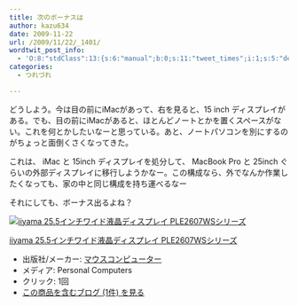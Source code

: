 ```yaml
---
title: 次のボーナスは
author: kazu634
date: 2009-11-22
url: /2009/11/22/_1401/
wordtwit_post_info:
  - 'O:8:"stdClass":13:{s:6:"manual";b:0;s:11:"tweet_times";i:1;s:5:"delay";i:0;s:7:"enabled";i:1;s:10:"separation";s:2:"60";s:7:"version";s:3:"3.7";s:14:"tweet_template";b:0;s:6:"status";i:2;s:6:"result";a:0:{}s:13:"tweet_counter";i:2;s:13:"tweet_log_ids";a:1:{i:0;i:4945;}s:9:"hash_tags";a:0:{}s:8:"accounts";a:1:{i:0;s:7:"kazu634";}}'
categories:
  - つれづれ

---
```

<div class="section">
<p>
    どうしよう。今は目の前にiMacがあって、右を見ると、15 inch ディスプレイがある。でも、目の前にiMacがあると、ほとんどノートとかを置くスペースがない。これを何とかしたいなーと思っている。あと、ノートパソコンを別にするのがちょっと面倒くさくなってきた。
</p>
  
<p>
    これは、 iMac と 15inch ディスプレイを処分して、 MacBook Pro と 25inch ぐらいの外部ディスプレイに移行しようかなー。この構成なら、外でなんか作業したくなっても、家の中と同じ構成を持ち運べるなー
</p>
  
<p>
    それにしても、ボーナス出るよね？
</p>
  
<p>
</p>
  
<div class="hatena-asin-detail">
<a href="http://www.amazon.co.jp/dp/B001TDLT6Q/?tag=hatena_st1-22&ascsubtag=d-7ibv" onclick="__gaTracker('send', 'event', 'outbound-article', 'http://www.amazon.co.jp/dp/B001TDLT6Q/?tag=hatena_st1-22&ascsubtag=d-7ibv', '');"><img src="http://d.hatena.ne.jp/images/hatena_aws.gif" class="hatena-asin-detail-image" alt="iiyama 25.5インチワイド液晶ディスプレイ PLE2607WSシリーズ" title="iiyama 25.5インチワイド液晶ディスプレイ PLE2607WSシリーズ" /></a></p> 
    
<div class="hatena-asin-detail-info">
<p class="hatena-asin-detail-title">
<a href="http://www.amazon.co.jp/dp/B001TDLT6Q/?tag=hatena_st1-22&ascsubtag=d-7ibv" onclick="__gaTracker('send', 'event', 'outbound-article', 'http://www.amazon.co.jp/dp/B001TDLT6Q/?tag=hatena_st1-22&ascsubtag=d-7ibv', 'iiyama 25.5インチワイド液晶ディスプレイ PLE2607WSシリーズ');">iiyama 25.5インチワイド液晶ディスプレイ PLE2607WSシリーズ</a>
</p>
      
<ul>
<li>
<span class="hatena-asin-detail-label">出版社/メーカー:</span> <a href="http://d.hatena.ne.jp/keyword/%A5%DE%A5%A6%A5%B9%A5%B3%A5%F3%A5%D4%A5%E5%A1%BC%A5%BF%A1%BC" onclick="__gaTracker('send', 'event', 'outbound-article', 'http://d.hatena.ne.jp/keyword/%A5%DE%A5%A6%A5%B9%A5%B3%A5%F3%A5%D4%A5%E5%A1%BC%A5%BF%A1%BC', 'マウスコンピューター');" class="keyword">マウスコンピューター</a>
</li>
<li>
<span class="hatena-asin-detail-label">メディア:</span> Personal Computers
</li>
<li>
<span class="hatena-asin-detail-label">クリック</span>: 1回
</li>
<li>
<a href="http://d.hatena.ne.jp/asin/B001TDLT6Q" onclick="__gaTracker('send', 'event', 'outbound-article', 'http://d.hatena.ne.jp/asin/B001TDLT6Q', 'この商品を含むブログ (1件) を見る');" target="_blank">この商品を含むブログ (1件) を見る</a>
</li>
</ul>
</div>
    
<div class="hatena-asin-detail-foot">
</div>
</div>
</div>